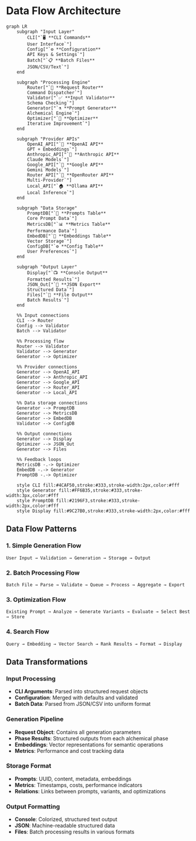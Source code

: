# Data Flow Architecture

```mermaid
graph LR
    subgraph "Input Layer"
        CLI["`🖥️ **CLI Commands**
        User Interface`"]
        Config["`⚙️ **Configuration**
        API Keys & Settings`"]
        Batch["`📋 **Batch Files**
        JSON/CSV/Text`"]
    end
    
    subgraph "Processing Engine"
        Router["`🎯 **Request Router**
        Command Dispatcher`"]
        Validator["`✅ **Input Validator**
        Schema Checking`"]
        Generator["`⚗️ **Prompt Generator**
        Alchemical Engine`"]
        Optimizer["`🔄 **Optimizer**
        Iterative Improvement`"]
    end
    
    subgraph "Provider APIs"
        OpenAI_API["`🤖 **OpenAI API**
        GPT + Embeddings`"]
        Anthropic_API["`🧠 **Anthropic API**
        Claude Models`"]
        Google_API["`🌟 **Google API**
        Gemini Models`"]
        Router_API["`🔗 **OpenRouter API**
        Multi-Provider`"]
        Local_API["`🏠 **Ollama API**
        Local Inference`"]
    end
    
    subgraph "Data Storage"
        PromptDB["`📝 **Prompts Table**
        Core Prompt Data`"]
        MetricsDB["`📊 **Metrics Table**
        Performance Data`"]
        EmbedDB["`🧮 **Embeddings Table**
        Vector Storage`"]
        ConfigDB["`⚙️ **Config Table**
        User Preferences`"]
    end
    
    subgraph "Output Layer"
        Display["`📺 **Console Output**
        Formatted Results`"]
        JSON_Out["`📄 **JSON Export**
        Structured Data`"]
        Files["`💾 **File Output**
        Batch Results`"]
    end
    
    %% Input connections
    CLI --> Router
    Config --> Validator
    Batch --> Validator
    
    %% Processing flow
    Router --> Validator
    Validator --> Generator
    Generator --> Optimizer
    
    %% Provider connections
    Generator --> OpenAI_API
    Generator --> Anthropic_API
    Generator --> Google_API
    Generator --> Router_API
    Generator --> Local_API
    
    %% Data storage connections
    Generator --> PromptDB
    Generator --> MetricsDB
    Generator --> EmbedDB
    Validator --> ConfigDB
    
    %% Output connections
    Generator --> Display
    Optimizer --> JSON_Out
    Generator --> Files
    
    %% Feedback loops
    MetricsDB -.-> Optimizer
    EmbedDB -.-> Generator
    PromptDB -.-> Optimizer
    
    style CLI fill:#4CAF50,stroke:#333,stroke-width:2px,color:#fff
    style Generator fill:#FF6B35,stroke:#333,stroke-width:3px,color:#fff
    style PromptDB fill:#2196F3,stroke:#333,stroke-width:2px,color:#fff
    style Display fill:#9C27B0,stroke:#333,stroke-width:2px,color:#fff
```

## Data Flow Patterns

### 1. Simple Generation Flow
```
User Input → Validation → Generation → Storage → Output
```

### 2. Batch Processing Flow
```
Batch File → Parse → Validate → Queue → Process → Aggregate → Export
```

### 3. Optimization Flow
```
Existing Prompt → Analyze → Generate Variants → Evaluate → Select Best → Store
```

### 4. Search Flow
```
Query → Embedding → Vector Search → Rank Results → Format → Display
```

## Data Transformations

### Input Processing
- **CLI Arguments**: Parsed into structured request objects
- **Configuration**: Merged with defaults and validated
- **Batch Data**: Parsed from JSON/CSV into uniform format

### Generation Pipeline
- **Request Object**: Contains all generation parameters
- **Phase Results**: Structured outputs from each alchemical phase
- **Embeddings**: Vector representations for semantic operations
- **Metrics**: Performance and cost tracking data

### Storage Format
- **Prompts**: UUID, content, metadata, embeddings
- **Metrics**: Timestamps, costs, performance indicators
- **Relations**: Links between prompts, variants, and optimizations

### Output Formatting
- **Console**: Colorized, structured text output
- **JSON**: Machine-readable structured data
- **Files**: Batch processing results in various formats